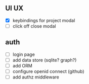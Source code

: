 ## UI UX
- [x] keybindings for project modal
- [ ] click off close modal

## auth
- [ ] login page
- [ ] add data store (sqlite? graph?)
- [ ] add ORM
- [ ] configure openid connect (github)
- [ ] add authz middleware
